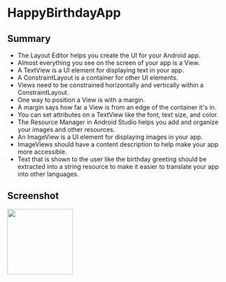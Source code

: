 # HappyBirthdayApp

## Summary

- The Layout Editor helps you create the UI for your Android app.
- Almost everything you see on the screen of your app is a View.
- A TextView is a UI element for displaying text in your app.
- A ConstraintLayout is a container for other UI elements.
- Views need to be constrained horizontally and vertically within a ConstraintLayout.
- One way to position a View is with a margin.
- A margin says how far a View is from an edge of the container it's in.
- You can set attributes on a TextView like the font, text size, and color.
- The Resource Manager in Android Studio helps you add and organize your images and other resources.
- An ImageView is a UI element for displaying images in your app.
- ImageViews should have a content description to help make your app more accessible.
- Text that is shown to the user like the birthday greeting should be extracted into a string resource to make it easier to translate your app into other languages.

## Screenshot

<img src="screenshots/HappyBirthdayApp.jpeg" width=150>
